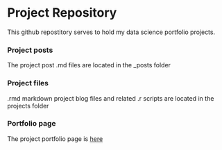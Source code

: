 # Project Repository

This github repostitory serves to hold my data science portfolio projects. 

### Project posts

The project post .md files are located in the _posts folder

### Project files 

.rmd markdown project blog files and related .r scripts are located in the projects folder

### Portfolio page

The project portfolio page is [here](https://joshua-farrell.github.io/)

